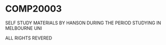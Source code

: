 # COMP20003
SELF STUDY MATERIALS BY HANSON DURING THE PERIOD STUDYING IN MELBOURNE UNI




ALL RIGHTS REVERED
